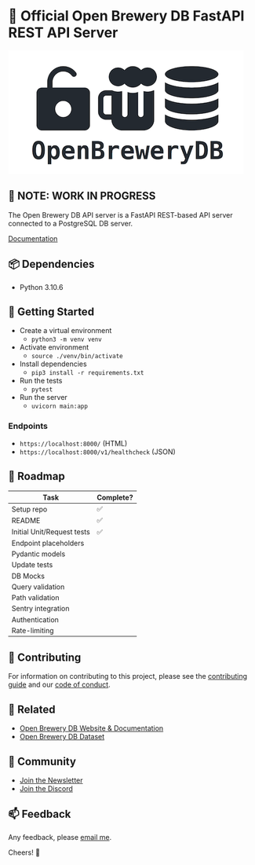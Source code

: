 # 🍻 Official Open Brewery DB FastAPI REST API Server

![Open Brewery DB Logo](OpenBreweryDBLogo.png)

## 🛑 NOTE: WORK IN PROGRESS

The Open Brewery DB API server is a FastAPI REST-based API server connected to a PostgreSQL DB server.

[Documentation](https://www.openbrewerydb.org/)

## 📦 Dependencies

- Python 3.10.6

## 🚀 Getting Started

- Create a virtual environment
  - `python3 -m venv venv`
- Activate environment
  - `source ./venv/bin/activate`
- Install dependencies
  - `pip3 install -r requirements.txt`
- Run the tests
  - `pytest`
- Run the server
  - `uvicorn main:app`

### Endpoints

- `https://localhost:8000/` (HTML)
- `https://localhost:8000/v1/healthcheck` (JSON)

## 🚛 Roadmap

| Task                      | Complete? |
| ------------------------- | --------- |
| Setup repo                | ✅        |
| README                    | ✅        |
| Initial Unit/Request tests | ✅        |
| Endpoint placeholders     |           |
| Pydantic models           |           |
| Update tests              |           |
| DB Mocks                  |           |
| Query validation          |           |
| Path validation           |           |
| Sentry integration        |           |
| Authentication            |           |
| Rate-limiting             |           |

## 🤝 Contributing

For information on contributing to this project, please see the [contributing guide](CONTRIBUTING.md) and our [code of conduct](CODE_OF_CONDUCT.md).

## 🔗 Related

- [Open Brewery DB Website & Documentation](https://github.com/openbrewerydb/openbrewerydb-sveltekit)
- [Open Brewery DB Dataset](https://github.com/openbrewerydb/openbrewerydb)

## 👾 Community

- [Join the Newsletter](http://eepurl.com/dBjS0j)
- [Join the Discord](https://discord.gg/SHtpdEN)

## 📫 Feedback

Any feedback, please [email me](mailto:chris@openbrewerydb.org).

Cheers! 🍻
